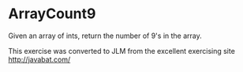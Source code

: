 
# ArrayCount9 #
Given an array of ints, return the number of 9's in the array.

This exercise was converted to JLM from the excellent exercising site http://javabat.com/


